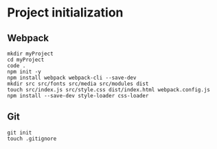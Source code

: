 # Project initialization
## Webpack
    mkdir myProject
    cd myProject
    code .
    npm init -y
    npm install webpack webpack-cli --save-dev
    mkdir src src/fonts src/media src/modules dist
    touch src/index.js src/style.css dist/index.html webpack.config.js
    npm install --save-dev style-loader css-loader
## Git
    git init
    touch .gitignore
